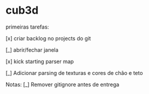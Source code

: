 # cub3d

primeiras tarefas:

[x] criar backlog no projects do git

[_] abrir/fechar janela

[x] kick starting parser map

[_] Adicionar parsing de texturas e cores de chão e teto


Notas:
[_] Remover gitignore antes de entrega
